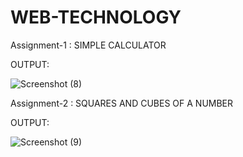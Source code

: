 # WEB-TECHNOLOGY

Assignment-1 : SIMPLE CALCULATOR

OUTPUT:


![Screenshot (8)](https://github.com/AnushaPShet/WEB-TECHNOLOGY/assets/119748994/a96a3f2c-b122-451c-9bfd-939c799b18ee)

Assignment-2 : SQUARES AND CUBES OF A NUMBER

OUTPUT:

![Screenshot (9)](https://github.com/AnushaPShet/WEB-TECHNOLOGY/assets/119748994/043a73fe-f861-41d0-a781-e90293477d73)


